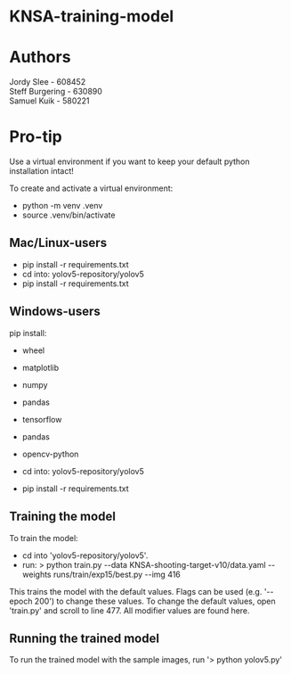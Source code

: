 # KNSA-training-model

# Authors

Jordy Slee - 608452<br>
Steff Burgering - 630890<br>
Samuel Kuik - 580221<br>

# Pro-tip

Use a virtual environment if you want to keep your default python installation intact!

To create and activate a virtual environment:

* python -m venv .venv
* source .venv/bin/activate

## Mac/Linux-users

* pip install -r requirements.txt
* cd into: yolov5-repository/yolov5
* pip install -r requirements.txt

## Windows-users

pip install: 
* wheel
* matplotlib
* numpy
* pandas
* tensorflow
* pandas
* opencv-python

* cd into: yolov5-repository/yolov5
* pip install -r requirements.txt

## Training the model

To train the model:
* cd into 'yolov5-repository/yolov5'. 
* run: > python train.py --data KNSA-shooting-target-v10/data.yaml --weights runs/train/exp15/best.py --img 416

This trains the model with the default values. 
Flags can be used (e.g. '--epoch 200') to change these values.
To change the default values, open 'train.py' and scroll to line 477. All modifier values are found here.

## Running the trained model

To run the trained model with the sample images, run '> python yolov5.py'